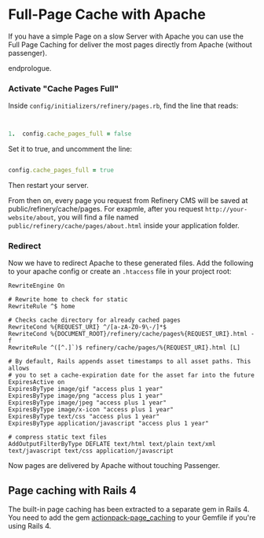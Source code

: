 # Full-Page Cache with Apache

If you have a simple Page on a slow Server with Apache you can use the Full
Page Caching for deliver the most pages directly from Apache (without passenger).

endprologue.

### Activate "Cache Pages Full"

Inside `config/initializers/refinery/pages.rb`, find the line that reads:

```ruby


1.  config.cache_pages_full = false

```

Set it to true, and uncomment the line:

```ruby

config.cache_pages_full = true

```

Then restart your server.

From then on, every page you request from Refinery CMS will be saved at
public/refinery/cache/pages. For exapmle, after you request
`http://your-website/about`, you will find a file named
`public/refinery/cache/pages/about.html` inside your application folder.

### Redirect

Now we have to redirect Apache to these generated files.
Add the following to your apache config or create an `.htaccess` file in your project root:

```
RewriteEngine On

# Rewrite home to check for static
RewriteRule ^$ home

# Checks cache directory for already cached pages
RewriteCond %{REQUEST_URI} ^/[a-zA-Z0-9\-/]*$
RewriteCond %{DOCUMENT_ROOT}/refinery/cache/pages%{REQUEST_URI}.html -f
RewriteRule ^([^.]`)$ refinery/cache/pages/%{REQUEST_URI}.html [L]

# By default, Rails appends asset timestamps to all asset paths. This allows
# you to set a cache-expiration date for the asset far into the future
ExpiresActive on
ExpiresByType image/gif "access plus 1 year"
ExpiresByType image/png "access plus 1 year"
ExpiresByType image/jpeg "access plus 1 year"
ExpiresByType image/x-icon "access plus 1 year"
ExpiresByType text/css "access plus 1 year"
ExpiresByType application/javascript "access plus 1 year"

# compress static text files
AddOutputFilterByType DEFLATE text/html text/plain text/xml text/javascript text/css application/javascript
```

Now pages are delivered by Apache without touching Passenger.

## Page caching with Rails 4

The built-in page caching has been extracted to a separate gem in Rails 4. You need to add the gem [actionpack-page_caching](https://rubygems.org/gems/actionpack-page_caching) to your Gemfile if you're using Rails 4.
